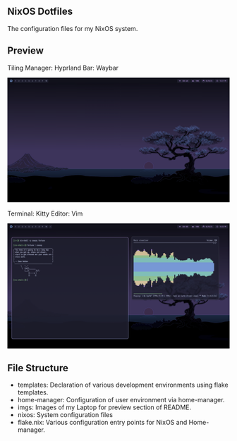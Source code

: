 ## NixOS Dotfiles
The configuration files for my NixOS system.

## Preview
Tiling Manager: Hyprland
Bar: Waybar

![Desktop](./imgs/1.png)

Terminal: Kitty
Editor: Vim

![Desktop](./imgs/2.png)

## File Structure
- templates: Declaration of various development environments using flake templates.
- home-manager: Configuration of user environment via home-manager.
- imgs: Images of my Laptop for preview section of README.
- nixos: System configuration files
- flake.nix: Various configuration entry points for NixOS and Home-manager.

